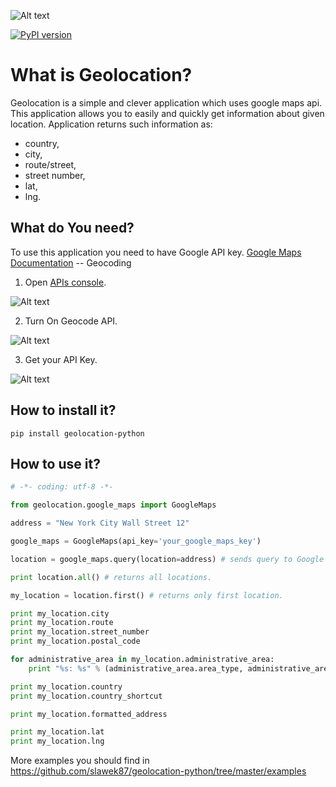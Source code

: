 ![Alt text](https://travis-ci.org/slawek87/geolocation-python.svg?branch=master)  

[![PyPI version](https://badge.fury.io/py/geolocation-python.svg)](https://pypi.python.org/pypi/geolocation-python/0.1.0)

What is Geolocation?
=====================
Geolocation is a simple and clever application which uses google maps api.
This application allows you to easily and quickly get information about given location.
Application returns such information as: 

* country, 
* city, 
* route/street, 
* street number,
* lat, 
* lng.


What do You need?
-----------------
To use this application you need to have Google API key.
    [Google Maps Documentation](https://developers.google.com/maps/documentation/geocoding/) -- Geocoding

1. Open [APIs console](https://code.google.com/apis/console).

  ![Alt text](https://github.com/slawek87/geolocation-python/blob/master/docs/images/geocode-1.png?raw=true "APIs console")

2. Turn On Geocode API.

  ![Alt text](https://github.com/slawek87/geolocation-python/blob/master/docs/images/geocode-2.png?raw=true "Geocode Api")

3. Get your API Key.

  ![Alt text](https://github.com/slawek87/geolocation-python/blob/master/docs/images/geocode-3.png?raw=true "API KEY")


How to install it?
-------------------
    pip install geolocation-python


How to use it?
-----------------------
```python
# -*- coding: utf-8 -*-

from geolocation.google_maps import GoogleMaps

address = "New York City Wall Street 12"

google_maps = GoogleMaps(api_key='your_google_maps_key') 

location = google_maps.query(location=address) # sends query to Google Maps.

print location.all() # returns all locations.

my_location = location.first() # returns only first location.

print my_location.city
print my_location.route
print my_location.street_number
print my_location.postal_code

for administrative_area in my_location.administrative_area:
    print "%s: %s" % (administrative_area.area_type, administrative_area.name)

print my_location.country
print my_location.country_shortcut

print my_location.formatted_address

print my_location.lat
print my_location.lng
```
    
More examples you should find in https://github.com/slawek87/geolocation-python/tree/master/examples